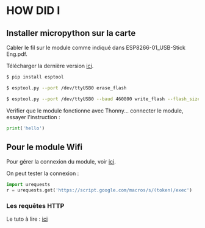 # HOW DID I


## Installer micropython sur la carte

Cabler le fil sur le module comme indiqué dans ESP8266-01_USB-Stick Eng.pdf.

Télécharger la dernière version [ici](https://micropython.org/download/esp8266/).

```bash
$ pip install esptool

$ esptool.py --port /dev/ttyUSB0 erase_flash

$ esptool.py --port /dev/ttyUSB0 --baud 460800 write_flash --flash_size=detect 0 esp8266-20210418-v1.15.bin
```

Verifier que le module fonctionne avec Thonny... connecter le module, essayer l'instruction :
```python
print('hello')
```

## Pour le module Wifi

Pour gérer la connexion du module, voir [ici](http://docs.micropython.org/en/v1.15/esp8266/tutorial/network_basics.html).


On peut tester la connexion :
```python
import urequests
r = urequests.get('https://script.google.com/macros/s/(token)/exec')
```


### Les requêtes HTTP

Le tuto à lire : [ici](https://techtutorialsx.com/2017/06/11/esp32-esp8266-micropython-http-get-requests/)


